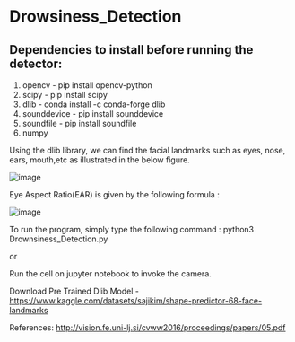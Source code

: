 # Drowsiness_Detection

## Dependencies to install before running the detector:
1. opencv - pip install opencv-python
2. scipy - pip install scipy
3. dlib - conda install -c conda-forge dlib
4. sounddevice - pip install sounddevice
5. soundfile - pip install soundfile
6. numpy 


Using the dlib library, we can find the facial landmarks such as eyes, nose, ears, mouth,etc as illustrated in the below figure.

![image](https://user-images.githubusercontent.com/83316095/215728024-ed33e3f2-9be7-4ba6-a436-657e3836b6c0.png)

Eye Aspect Ratio(EAR) is given by the following formula :

![image](https://user-images.githubusercontent.com/83316095/215727326-5ae04015-7804-4632-9845-73cd9c24a39d.png)

To run the program, simply type the following command :
python3 Drownsiness_Detection.py

or 

Run the cell on jupyter notebook to invoke the camera. 


Download Pre Trained Dlib Model - https://www.kaggle.com/datasets/sajikim/shape-predictor-68-face-landmarks

References: http://vision.fe.uni-lj.si/cvww2016/proceedings/papers/05.pdf

